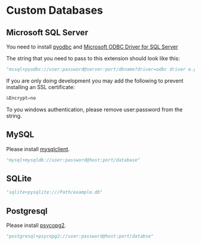 # Custom Databases 

## Microsoft SQL Server
You need to install [pyodbc](https://pypi.org/project/pyodbc/) and [Microsoft ODBC Driver for SQL Server](https://docs.microsoft.com/en-us/sql/connect/odbc/download-odbc-driver-for-sql-server?view=sql-server-ver16)

The string that you need to pass to this extension should look like this:

```python
"mssql+pyodbc://user:password@server:port/dbname?driver=odbc driver e.g:ODBC+Driver+18+for+SQL+Server"
```

If you are only doing development you may add the following to prevent installing an SSL certificate:
```python 
&Encrypt=no
```  
To you windows authentication, please remove user:password from the string. 


## MySQL
Please install [mysqlclient](https://pypi.org/project/mysqlclient/). 
```python
"mysql+mysqldb://user:password@host:port/database"
```

## SQLite
```python
"sqlite+pysqlite:///Path/example.db"
```

## Postgresql
Please install [psycopg2](https://pypi.org/project/psycopg2/).
```python
"postgresql+psycopg2://user:password@host:port/databse"
```
